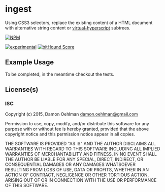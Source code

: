 # ingest

Using CSS3 selectors, replace the existing content of a HTML document with
alternative string content or
[virtual-hyperscript](https://github.com/Raynos/virtual-hyperscript) subtrees.


[![NPM](https://nodei.co/npm/ingest.png)](https://nodei.co/npm/ingest/)

[![experimental](https://img.shields.io/badge/stability-experimental-red.svg)](https://github.com/dominictarr/stability#experimental) [![bitHound Score](https://www.bithound.io/github/DamonOehlman/ingest/badges/score.svg)](https://www.bithound.io/github/DamonOehlman/ingest) 

## Example Usage

To be completed, in the meantime checkout the tests.

## License(s)

### ISC

Copyright (c) 2015, Damon Oehlman <damon.oehlman@gmail.com>

Permission to use, copy, modify, and/or distribute this software for any
purpose with or without fee is hereby granted, provided that the above
copyright notice and this permission notice appear in all copies.

THE SOFTWARE IS PROVIDED "AS IS" AND THE AUTHOR DISCLAIMS ALL WARRANTIES WITH
REGARD TO THIS SOFTWARE INCLUDING ALL IMPLIED WARRANTIES OF MERCHANTABILITY
AND FITNESS. IN NO EVENT SHALL THE AUTHOR BE LIABLE FOR ANY SPECIAL, DIRECT,
INDIRECT, OR CONSEQUENTIAL DAMAGES OR ANY DAMAGES WHATSOEVER RESULTING FROM
LOSS OF USE, DATA OR PROFITS, WHETHER IN AN ACTION OF CONTRACT, NEGLIGENCE OR
OTHER TORTIOUS ACTION, ARISING OUT OF OR IN CONNECTION WITH THE USE OR
PERFORMANCE OF THIS SOFTWARE.
